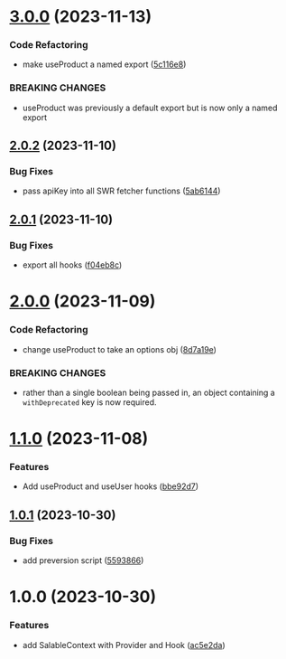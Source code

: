 # [3.0.0](https://github.com/Salable/react-utils/compare/v2.0.2...v3.0.0) (2023-11-13)


### Code Refactoring

* make useProduct a named export ([5c116e8](https://github.com/Salable/react-utils/commit/5c116e83a58e1c9ea46cd4b3239701b58aafb43e))


### BREAKING CHANGES

* useProduct was previously a default export but is now only a named export

## [2.0.2](https://github.com/Salable/react-utils/compare/v2.0.1...v2.0.2) (2023-11-10)


### Bug Fixes

* pass apiKey into all SWR fetcher functions ([5ab6144](https://github.com/Salable/react-utils/commit/5ab614406f9881273bc9a87c281ab276eb971a7e))

## [2.0.1](https://github.com/Salable/react-utils/compare/v2.0.0...v2.0.1) (2023-11-10)


### Bug Fixes

* export all hooks ([f04eb8c](https://github.com/Salable/react-utils/commit/f04eb8cb4b8ba515f0b095fa921665eea80e6691))

# [2.0.0](https://github.com/Salable/react-utils/compare/v1.1.0...v2.0.0) (2023-11-09)


### Code Refactoring

* change useProduct to take an options obj ([8d7a19e](https://github.com/Salable/react-utils/commit/8d7a19e8c9c1e97f03b3641bacdbb938e1efbab5))


### BREAKING CHANGES

* rather than a single boolean being passed in, an object containing a `withDeprecated` key is now required.

# [1.1.0](https://github.com/Salable/react-utils/compare/v1.0.1...v1.1.0) (2023-11-08)


### Features

* Add useProduct and useUser hooks ([bbe92d7](https://github.com/Salable/react-utils/commit/bbe92d795952ef45401d28768d335ee4f9d7e278))

## [1.0.1](https://github.com/Salable/react-utils/compare/v1.0.0...v1.0.1) (2023-10-30)


### Bug Fixes

* add preversion script ([5593866](https://github.com/Salable/react-utils/commit/5593866264303ccf2f7aab93ca5403587ee4aafc))

# 1.0.0 (2023-10-30)


### Features

* add SalableContext with Provider and Hook ([ac5e2da](https://github.com/Salable/react-utils/commit/ac5e2dae100a77f3da6529abee80196e52282550))
